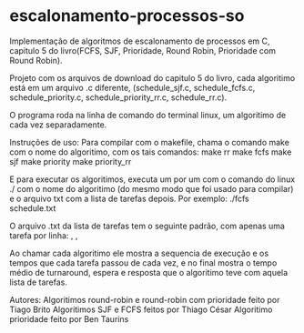 # escalonamento-processos-so
Implementação de algoritmos de escalonamento de processos em C, capitulo 5 do livro(FCFS, SJF, Prioridade, Round Robin, Prioridade com Round Robin).

Projeto com os arquivos de download do capitulo 5 do livro, cada algoritimo está em um arquivo .c diferente, 
(schedule_sjf.c, schedule_fcfs.c, schedule_priority.c, schedule_priority_rr.c, schedule_rr.c).

O programa roda na linha de comando do terminal linux, um algoritimo de cada vez separadamente.

Instruções de uso:
Para compilar com o makefile, chama o comando make com o nome do algoritimo, com os tais comandos:
make rr 
make fcfs 
make sjf 
make priority 
make priority_rr 

E para executar os algoritimos, executa um por um com o comando do linux ./ com o nome do algoritimo (do mesmo modo que foi usado para compilar) e o arquivo txt com a lista de tarefas depois.
Por exemplo:  ./fcfs schedule.txt

O arquivo .txt da lista  de tarefas tem o seguinte padrão, com apenas uma tarefa por linha:
<nome da tarefa>, <prioridade>, <tempo de burst>

Ao chamar cada algoritimo ele mostra a sequencia de execução e os tempos que cada tarefa passou de cada vez, e no final mostra o tempo médio de turnaround, espera e resposta que o algoritimo teve com aquela lista de tarefas.

Autores:
Algoritimos round-robin e round-robin com prioridade feito por Tiago Brito
Algoritimos SJF e FCFS feitos por Thiago César
Algoritimo prioridade feito por Ben Taurins
